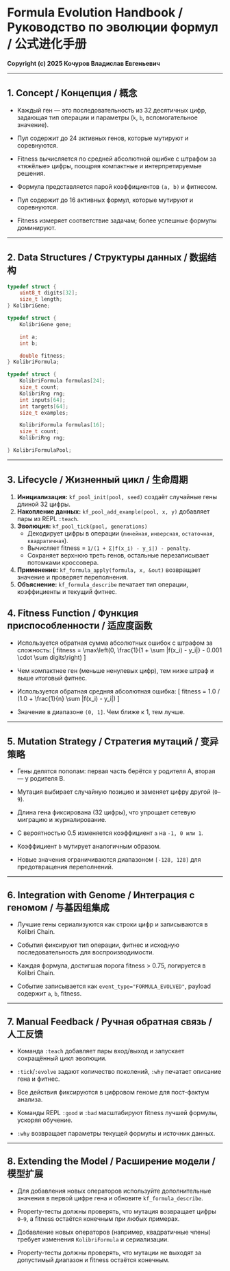 # Formula Evolution Handbook / Руководство по эволюции формул / 公式进化手册

**Copyright (c) 2025 Кочуров Владислав Евгеньевич**

---

## 1. Concept / Концепция / 概念


- Каждый ген — это последовательность из 32 десятичных цифр, задающая тип операции
  и параметры (`k`, `b`, вспомогательное значение).
- Пул содержит до 24 активных генов, которые мутируют и соревнуются.
- Fitness вычисляется по средней абсолютной ошибке с штрафом за «тяжёлые» цифры,
  поощряя компактные и интерпретируемые решения.

- Формула представляется парой коэффициентов `(a, b)` и фитнесом.
- Пул содержит до 16 активных формул, которые мутируют и соревнуются.
- Fitness измеряет соответствие задачам; более успешные формулы доминируют.


---

## 2. Data Structures / Структуры данных / 数据结构

```c
typedef struct {
    uint8_t digits[32];
    size_t length;
} KolibriGene;

typedef struct {
    KolibriGene gene;

    int a;
    int b;

    double fitness;
} KolibriFormula;

typedef struct {
    KolibriFormula formulas[24];
    size_t count;
    KolibriRng rng;
    int inputs[64];
    int targets[64];
    size_t examples;

    KolibriFormula formulas[16];
    size_t count;
    KolibriRng rng;

} KolibriFormulaPool;
```

---

## 3. Lifecycle / Жизненный цикл / 生命周期

1. **Инициализация:** `kf_pool_init(pool, seed)` создаёт случайные гены длиной 32 цифры.
2. **Накопление данных:** `kf_pool_add_example(pool, x, y)` добавляет пары из REPL `:teach`.
3. **Эволюция:** `kf_pool_tick(pool, generations)`
   - Декодирует цифры в операции (`линейная`, `инверсная`, `остаточная`, `квадратичная`).
   - Вычисляет fitness = `1/(1 + Σ|f(x_i) - y_i|) - penalty`.
   - Сохраняет верхнюю треть генов, остальные перезаписывает потомками кроссовера.
4. **Применение:** `kf_formula_apply(formula, x, &out)` возвращает значение и проверяет переполнения.
5. **Объяснение:** `kf_formula_describe` печатает тип операции, коэффициенты и текущий фитнес.

## 4. Fitness Function / Функция приспособленности / 适应度函数


- Используется обратная сумма абсолютных ошибок с штрафом за сложность:
  \[
  fitness = \max\left(0, \frac{1}{1 + \sum |f(x_i) - y_i|} - 0.001 \cdot \sum digits\right)
  \]
- Чем компактнее ген (меньше ненулевых цифр), тем ниже штраф и выше итоговый фитнес.

- Используется обратная средняя абсолютная ошибка:
  \[
  fitness = 1.0 / (1.0 + \frac{1}{n} \sum |f(x_i) - y_i|)
  \]
- Значение в диапазоне `(0, 1]`. Чем ближе к 1, тем лучше.


---

## 5. Mutation Strategy / Стратегия мутаций / 变异策略


- Гены делятся пополам: первая часть берётся у родителя A, вторая — у родителя B.
- Мутация выбирает случайную позицию и заменяет цифру другой (`0–9`).
- Длина гена фиксирована (32 цифры), что упрощает сетевую миграцию и журналирование.

- С вероятностью 0.5 изменяется коэффициент `a` на `-1, 0 или 1`.
- Коэффициент `b` мутирует аналогичным образом.
- Новые значения ограничиваются диапазоном `[-128, 128]` для предотвращения переполнений.


---

## 6. Integration with Genome / Интеграция с геномом / 与基因组集成

- Лучшие гены сериализуются как строки цифр и записываются в Kolibri Chain.
- События фиксируют тип операции, фитнес и исходную последовательность для воспроизводимости.

- Каждая формула, достигшая порога fitness > 0.75, логируется в Kolibri Chain.
- Событие записывается как `event_type="FORMULA_EVOLVED"`, payload содержит `a`, `b`, fitness.


---

## 7. Manual Feedback / Ручная обратная связь / 人工反馈

- Команда `:teach` добавляет пары вход/выход и запускает сокращённый цикл эволюции.
- `:tick`/`:evolve` задают количество поколений, `:why` печатает описание гена и фитнес.
- Все действия фиксируются в цифровом геноме для пост-фактум анализа.

- Команды REPL `:good` и `:bad` масштабируют fitness лучшей формулы, ускоряя обучение.
- `:why` возвращает параметры текущей формулы и источник данных.


---

## 8. Extending the Model / Расширение модели / 模型扩展

- Для добавления новых операторов используйте дополнительные значения в первой цифре гена и обновите `kf_formula_describe`.
- Property-тесты должны проверять, что мутация возвращает цифры `0–9`, а fitness остаётся конечным при любых примерах.

- Добавление новых операторов (например, квадратичные члены) требует изменения `KolibriFormula` и сериализации.
- Property-тесты должны проверять, что мутации не выходят за допустимый диапазон и fitness остаётся конечным.

